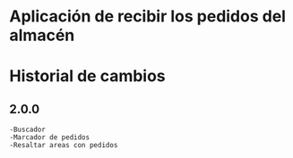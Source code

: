 # Aplicación de recibir los pedidos del almacén

# Historial de cambios
## 2.0.0
    -Buscador
    -Marcador de pedidos
    -Resaltar areas con pedidos